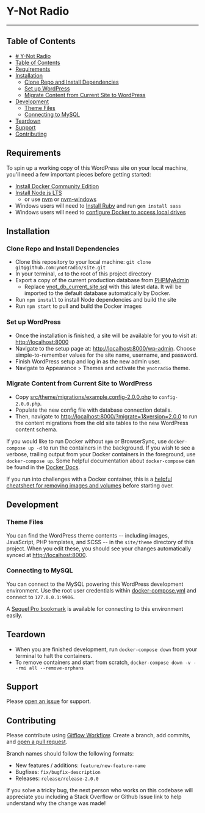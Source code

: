 # Y-Not Radio #
----------------

## Table of Contents

- [# Y-Not Radio](#h1-id%22y-not-radio-792%22y-not-radioh1)
- [Table of Contents](#table-of-contents)
- [Requirements](#requirements)
- [Installation](#installation)
  - [Clone Repo and Install Dependencies](#clone-repo-and-install-dependencies)
  - [Set up WordPress](#set-up-wordpress)
  - [Migrate Content from Current Site to WordPress](#migrate-content-from-current-site-to-wordpress)
- [Development](#development)
  - [Theme Files](#theme-files)
  - [Connecting to MySQL](#connecting-to-mysql)
- [Teardown](#teardown)
- [Support](#support)
- [Contributing](#contributing)

## Requirements
To spin up a working copy of this WordPress site on your local machine, you'll need a few important pieces before getting started:

- [Install Docker Community Edition](https://www.docker.com/community-edition)
- [Install Node.js LTS](https://nodejs.org/en/download/)
    - or use [nvm](https://github.com/creationix/nvm) or [nvm-windows](https://github.com/coreybutler/nvm-windows)
- Windows users will need to [Install Ruby](https://rubyinstaller.org/) and run `gem install sass`
- Windows users will need to [configure Docker to access local drives](https://rominirani.com/docker-on-windows-mounting-host-directories-d96f3f056a2c)

## Installation
### Clone Repo and Install Dependencies
- Clone this repository to your local machine: `git clone git@github.com:ynotradio/site.git`
- In your terminal, `cd` to the root of this project directory
- Export a copy of the current production database from [PHPMyAdmin](http://vazoom.com/cgi/phpmyadmin)
  - Replace [ynot_db_current_site.sql](db/docker/ynot_db_current_site.sql) with this latest data. It will be imported to the default database automatically by Docker.
- Run `npm install` to install Node dependencies and build the site
- Run `npm start` to pull and build the Docker images

### Set up WordPress
- Once the installation is finished, a site will be available for you to visit at: [http://localhost:8000](http://localhost:8000)
- Navigate to the setup page at: [http://localhost:8000/wp-admin](http://localhost:8000/wp-admin). Choose simple-to-remember values for the site name, username, and password.
- Finish WordPress setup and log in as the new admin user.
- Navigate to Appearance > Themes and activate the `ynotradio` theme.

### Migrate Content from Current Site to WordPress
- Copy [src/theme/migrations/example.config-2.0.0.php](src/theme/migrations/example.config-2.0.0.php) to `config-2.0.0.php`.
- Populate the new config file with database connection details.
- Then, navigate to [http://localhost:8000/?migrate=1&version=2.0.0](http://localhost:8000/?migrate=1&version=2.0.0) to run the content migrations from the old site tables to the new WordPress content schema.

If you would like to run Docker without `npm` or BrowserSync, use `docker-compose up -d` to run the containers in the background. If you wish to see a verbose, trailing output from your Docker containers in the foreground, use `docker-compose up`. Some helpful documentation about `docker-compose` can be found in the [Docker Docs](https://docs.docker.com/compose/reference/overview/#command-options-overview-and-help).

If you run into challenges with a Docker container, this is a [helpful cheatsheet for removing images and volumes](https://www.digitalocean.com/community/tutorials/how-to-remove-docker-images-containers-and-volumes) before starting over. 


## Development

### Theme Files
You can find the WordPress theme contents -- including images, JavaScript, PHP templates, and SCSS -- in the `site/theme` directory of this project. When you edit these, you should see your changes automatically synced at [http://localhost:8000](http://localhost:8000).

### Connecting to MySQL
You can connect to the MySQL powering this WordPress development environment. Use the root user credentials within [docker-compose.yml](docker-compose.yml) and connect to `127.0.0.1:9906`.

A [Sequel Pro bookmark](db/ynotradio%20docker%20-%20WordPress.plist) is available for connecting to this environment easily.

## Teardown
- When you are finished development, run `docker-compose down` from your terminal to halt the containers.
- To remove containers and start from scratch, `docker-compose down -v --rmi all --remove-orphans`

## Support
Please [open an issue](https://github.com/ynotradio/site/issues) for support.

## Contributing
Please contribute using [Gitflow Workflow](https://www.atlassian.com/git/tutorials/comparing-workflows/gitflow-workflow). Create a branch, add commits, and [open a pull request](https://github.com/ynotradio/site/pulls).

Branch names should follow the following formats:

- New features / additions: `feature/new-feature-name`
- Bugfixes: `fix/bugfix-description`
- Releases: `release/release-2.0.0` 

If you solve a tricky bug, the next person who works on this codebase will appreciate you including a Stack Overflow or Github Issue link to help understand why the change was made!

